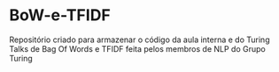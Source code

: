 # BoW-e-TFIDF
Repositório criado para armazenar o código da aula interna e do Turing Talks de Bag Of Words e TFIDF feita pelos membros de NLP do Grupo Turing
